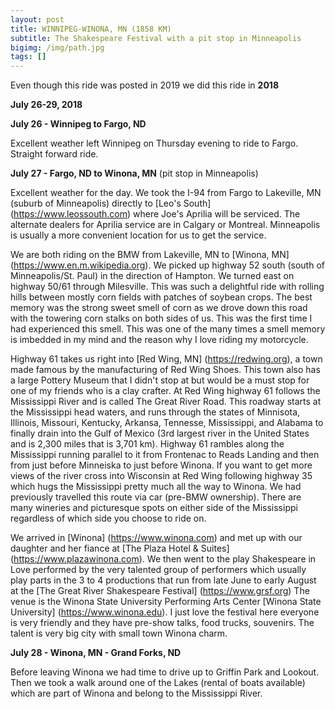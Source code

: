 ```yaml
---
layout: post
title: WINNIPEG-WINONA, MN (1858 KM)
subtitle: The Shakespeare Festival with a pit stop in Minneapolis
bigimg: /img/path.jpg
tags: []
---
```


Even though this ride was posted in 2019 we did this ride in **2018**

**July 26-29, 2018**

**July 26 - Winnipeg to Fargo, ND**

Excellent weather left Winnipeg on Thursday evening to ride to Fargo. Straight forward ride.

**July 27 - Fargo, ND to Winona, MN** (pit stop in Minneapolis)

Excellent weather for the day. We took the I-94 from Fargo to Lakeville, MN (suburb of Minneapolis) 
directly to [Leo's South] (https://www.leossouth.com) where Joe's Aprilia will be serviced. The alternate dealers 
for Aprilia service are in Calgary or Montreal. Minneapolis is usually a more convenient location for us to get the service. 

We are both riding on the BMW from Lakeville, MN to [Winona, MN] (https://www.en.m.wikipedia.org). We picked up highway 52 south (south of Minneapolis/St. Paul) in the direction of Hampton. We turned east on highway 50/61 through Milesville. 
This was such a delightful ride with rolling hills between mostly corn fields with patches of soybean crops. The best memory was the strong sweet smell of corn as we drove down this road with the towering corn stalks on both sides of us. This was the first time I had experienced this smell. This was one of the many times a smell memory is imbedded in my mind and the reason why I love riding my motorcycle.

Highway 61 takes us right into [Red Wing, MN] (https://redwing.org), a town made famous by the manufacturing of Red Wing Shoes. This town also has a large Pottery Museum that I didn't stop at but would be a must stop for one of my friends who is a clay crafter. 
At Red Wing highway 61 follows the Mississippi River and is called The Great River Road. This roadway starts at the 
Mississippi head waters, and runs through the states of Minnisota, Illinois, Missouri, Kentucky, Arkansa, Tennesse, Mississippi, 
and Alabama to finally drain into the Gulf of Mexico (3rd largest river in the United States and is 2,300 miles that is 3,701 km). Highway 61 rambles along the Mississippi running parallel to it from Frontenac to Reads Landing and then from just before Minneiska to just before Winona. If you want to get more views of the river cross into Wisconsin at Red Wing following highway 35 which hugs the Mississippi pretty much all the way to Winona. We had previously travelled this route via car (pre-BMW ownership). There are many wineries and picturesque spots on either side of the Mississippi regardless of which side you choose to ride on.

We arrived in [Winona] (https://www.winona.com) and met up with our daughter and her fiance at [The Plaza Hotel & Suites] (https://www.plazawinona.com). We then went to the play Shakespeare in Love performed by the very talented group of performers which usually play parts in the 3 to 4 productions that run from late June to early August at the  [The Great River Shakespeare Festival] (https://www.grsf.org) The venue is the Winona State University Performing Arts Center [Winona State University] (https://www.winona.edu). I just love the festival here everyone is very friendly and they have pre-show talks, food trucks, souvenirs. The talent is very big city with small town Winona charm. 

**July 28 - Winona, MN - Grand Forks, ND**

Before leaving Winona we had time to drive up to Griffin Park and Lookout. Then we took a walk around one of the Lakes (rental of boats available) which are part of Winona and belong to the Mississippi River.



